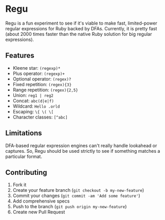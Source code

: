 # Regu

Regu is a fun experiment to see if it's viable to make fast, limited-power regular expressions for Ruby backed by DFAs. Currently, it is pretty fast (about 2000 times faster than the native Ruby solution for big regular expressions).

## Features

- Kleene star: `(regexp)*`
- Plus operator: `(regexp)+`
- Optional operator: `(regex)?`
- Fixed repetition: `(regex){3}`
- Range repetition: `(regex){2,5}`
- Union: `reg1 | reg2`
- Concat: `abc(d|e|f)`
- Wildcard: `Hello .orld`
- Escaping: `\{ \( \[`
- Character classes: `[^abc]`

## Limitations

DFA-based regular expression engines can't really handle lookahead or captures. So, Regu should be used strictly to see if something matches a particular format.

## Contributing

1. Fork it
2. Create your feature branch (`git checkout -b my-new-feature`)
3. Commit your changes (`git commit -am 'Add some feature'`)
4. Add comprehensive specs
5. Push to the branch (`git push origin my-new-feature`)
6. Create new Pull Request
